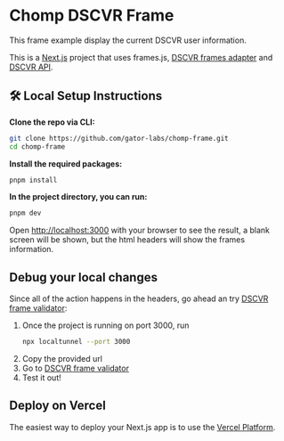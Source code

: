 # Chomp DSCVR Frame

This frame example display the current DSCVR user information.

This is a [Next.js](https://nextjs.org/) project that uses frames.js, [DSCVR frames adapter](https://docs.dscvr.one/build/frames/frame-concepts.html#frames-adapter) and [DSCVR API](https://docs.dscvr.one/build/dscvr-api/).

## 🛠️ Local Setup Instructions

**Clone the repo via CLI:**

```sh
git clone https://github.com/gator-labs/chomp-frame.git
cd chomp-frame
```

**Install the required packages:**

```sh
pnpm install
```

**In the project directory, you can run:**

```sh
pnpm dev
```

Open [http://localhost:3000](http://localhost:3000) with your browser to see the result, a blank screen will be shown, but the html headers will show the frames information.

## Debug your local changes

Since all of the action happens in the headers, go ahead an try [DSCVR frame validator](https://dscvr.one/dev/frames):

1. Once the project is running on port 3000, run
   ```sh
   npx localtunnel --port 3000
   ```
2. Copy the provided url
3. Go to [DSCVR frame validator](https://dscvr.one/dev/frames)
4. Test it out!

## Deploy on Vercel

The easiest way to deploy your Next.js app is to use the [Vercel Platform](https://vercel.com/new).
